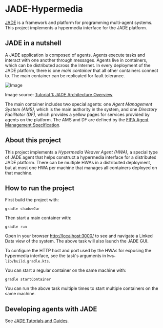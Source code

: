 # JADE-Hypermedia

[JADE](http://jade.tilab.com/) is a framework and platform for programming multi-agent systems. This
project implements a hypermedia interface for the JADE platform.

## JADE in a nutshell

A JADE application is composed of agents. Agents execute tasks and interact with one another through
messages. Agents live in containers, which can be distributed across the Internet. In every deployment
of the JADE platform, there is one *main container* that all other containers connect to. The main
container can be replicated for fault tolerance.

![Image](https://jade.tilab.com/doc/tutorials/images/jadeArchitecture.png)

Image source: [Tutorial 1: JADE Architecture Overview](https://jade.tilab.com/documentation/tutorials-guides/jade-administration-tutorial/architecture-overview/)

The main container includes two special agents: one *Agent Management System (AMS)*, which is the main
authority in the system, and one *Directory Facilitator (DF)*, which provides a yellow pages for services
provided by agents on the platform. The AMS and DF are defined by the [FIPA Agent Management
Specification](http://fipa.org/specs/fipa00023/SC00023K.html).

## About this project

This project implements a *Hypermedia Weaver Agent (HWA)*, a special type of JADE agent that helps
construct a hypermedia interface for a distributed JADE platform. There can be multiple HWAs in a
distributed deployment, but at most one HWA per machine that manages all containers deployed on that
machine.

## How to run the project

First build the project with:
```shell
gradle shadowJar
```

Then start a main container with:
```shell
gradle run
```

Open in your browser [http://localhost:3000/](http://localhost:3000/) to see and navigate a Linked Data
view of the system. The above task will also launch the JADE GUI.

To configure the HTTP host and port used by the HWAs for exposing the hypermedia interface, see the
task's arguments in `hwa-lib/build.gradle.kts`.

You can start a regular container on the same machine with:
```shell
gradle startContainer
```

You can run the above task multiple times to start multiple containers on the same machine.

## Developing agents with JADE

See [JADE Tutorials and Guides](https://jade.tilab.com/documentation/tutorials-guides/).
